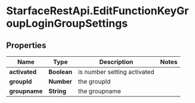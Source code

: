 # StarfaceRestApi.EditFunctionKeyGroupLoginGroupSettings

## Properties
Name | Type | Description | Notes
------------ | ------------- | ------------- | -------------
**activated** | **Boolean** | is number setting activated | 
**groupId** | **Number** | the groupId | 
**groupname** | **String** | the groupname | 


